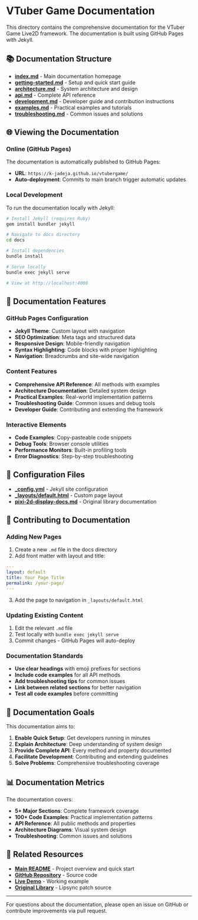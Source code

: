 # VTuber Game Documentation

This directory contains the comprehensive documentation for the VTuber Game Live2D framework. The documentation is built using GitHub Pages with Jekyll.

## 📚 Documentation Structure

- **[index.md](index.md)** - Main documentation homepage
- **[getting-started.md](getting-started.md)** - Setup and quick start guide
- **[architecture.md](architecture.md)** - System architecture and design
- **[api.md](api.md)** - Complete API reference
- **[development.md](development.md)** - Developer guide and contribution instructions
- **[examples.md](examples.md)** - Practical examples and tutorials
- **[troubleshooting.md](troubleshooting.md)** - Common issues and solutions

## 🌐 Viewing the Documentation

### Online (GitHub Pages)
The documentation is automatically published to GitHub Pages:
- **URL**: `https://k-jadeja.github.io/vtubergame/`
- **Auto-deployment**: Commits to main branch trigger automatic updates

### Local Development

To run the documentation locally with Jekyll:

```bash
# Install Jekyll (requires Ruby)
gem install bundler jekyll

# Navigate to docs directory
cd docs

# Install dependencies
bundle install

# Serve locally
bundle exec jekyll serve

# View at http://localhost:4000
```

## 📝 Documentation Features

### GitHub Pages Configuration
- **Jekyll Theme**: Custom layout with navigation
- **SEO Optimization**: Meta tags and structured data
- **Responsive Design**: Mobile-friendly navigation
- **Syntax Highlighting**: Code blocks with proper highlighting
- **Navigation**: Breadcrumbs and site-wide navigation

### Content Features
- **Comprehensive API Reference**: All methods with examples
- **Architecture Documentation**: Detailed system design
- **Practical Examples**: Real-world implementation patterns
- **Troubleshooting Guide**: Common issues and debug tools
- **Developer Guide**: Contributing and extending the framework

### Interactive Elements
- **Code Examples**: Copy-pasteable code snippets
- **Debug Tools**: Browser console utilities
- **Performance Monitors**: Built-in profiling tools
- **Error Diagnostics**: Step-by-step troubleshooting

## 🔧 Configuration Files

- **[_config.yml](_config.yml)** - Jekyll site configuration
- **[_layouts/default.html](_layouts/default.html)** - Custom page layout
- **[pixi-2d-display-docs.md](pixi-2d-display-docs.md)** - Original library documentation

## 📖 Contributing to Documentation

### Adding New Pages

1. Create a new `.md` file in the docs directory
2. Add front matter with layout and title:
```yaml
---
layout: default
title: Your Page Title
permalink: /your-page/
---
```
3. Add the page to navigation in `_layouts/default.html`

### Updating Existing Content

1. Edit the relevant `.md` file
2. Test locally with `bundle exec jekyll serve`
3. Commit changes - GitHub Pages will auto-deploy

### Documentation Standards

- **Use clear headings** with emoji prefixes for sections
- **Include code examples** for all API methods
- **Add troubleshooting tips** for common issues
- **Link between related sections** for better navigation
- **Test all code examples** before committing

## 🎯 Documentation Goals

This documentation aims to:

1. **Enable Quick Setup**: Get developers running in minutes
2. **Explain Architecture**: Deep understanding of system design
3. **Provide Complete API**: Every method and property documented
4. **Facilitate Development**: Contributing and extending guidelines
5. **Solve Problems**: Comprehensive troubleshooting coverage

## 📊 Documentation Metrics

The documentation covers:
- **5+ Major Sections**: Complete framework coverage
- **100+ Code Examples**: Practical implementation patterns
- **API Reference**: All public methods and properties
- **Architecture Diagrams**: Visual system design
- **Troubleshooting**: Common issues and solutions

## 🔗 Related Resources

- **[Main README](../README.md)** - Project overview and quick start
- **[GitHub Repository](https://github.com/K-Jadeja/vtubergame)** - Source code
- **[Live Demo](https://k-jadeja.github.io/vtubergame/)** - Working example
- **[Original Library](https://github.com/RaSan147/pixi-live2d-display)** - Lipsync patch source

---

For questions about the documentation, please open an issue on GitHub or contribute improvements via pull request.